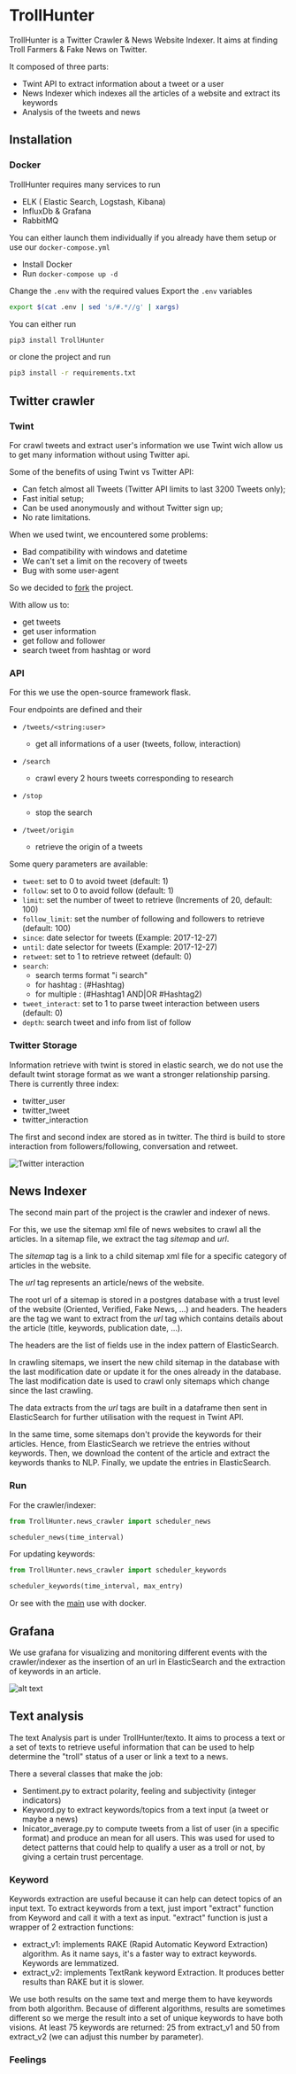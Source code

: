 # TrollHunter

TrollHunter is a Twitter Crawler & News Website Indexer.
It aims at finding Troll Farmers & Fake News on Twitter.

It composed of three parts:

- Twint API to extract information about a tweet or a user
- News Indexer which indexes all the articles of a website and extract its keywords
- Analysis of the tweets and news

## Installation

### Docker

TrollHunter requires many services to run

- ELK ( Elastic Search, Logstash, Kibana)
- InfluxDb & Grafana
- RabbitMQ

You can either launch them individually if you already have them setup or use our `docker-compose.yml`

- Install Docker
- Run `docker-compose up -d`

Change the `.env` with the required values
Export the `.env` variables

```Bash
export $(cat .env | sed 's/#.*//g' | xargs)
```

You can either run

```Bash
pip3 install TrollHunter
```

or clone the project and run

```Bash
pip3 install -r requirements.txt
```

## Twitter crawler

### Twint

For crawl tweets and extract user's information we use Twint wich allow us to get many information without
using Twitter api.

Some of the benefits of using Twint vs Twitter API:

- Can fetch almost all Tweets (Twitter API limits to last 3200 Tweets only);
- Fast initial setup;
- Can be used anonymously and without Twitter sign up;
- No rate limitations.

When we used twint, we encountered some problems:

- Bad compatibility with windows and datetime
- We can't set a limit on the recovery of tweets
- Bug with some user-agent

So we decided to [fork](https://github.com/quentin-derosin/twint) the project.

With allow us to:

- get tweets
- get user information
- get follow and follower
- search tweet from hashtag or word

### API

For this we use the open-source framework flask.

Four endpoints are defined and their

- ```/tweets/<string:user>```
  - get all informations of a user (tweets, follow, interaction)

- ```/search```
  - crawl every 2 hours tweets corresponding to research
  
- ```/stop```
  - stop the search

- ```/tweet/origin```
  - retrieve the origin of a tweets

Some query parameters are available:

- ```tweet```:          set to 0 to avoid tweet (default: 1)
- ```follow```:         set to 0 to avoid follow (default: 1)
- ```limit```:          set the number of tweet to retrieve (Increments of 20, default: 100)
- ```follow_limit```:   set the number of following and followers to  retrieve (default: 100)
- ```since```:          date selector for tweets (Example: 2017-12-27)
- ```until```:          date selector for tweets (Example: 2017-12-27)
- ```retweet```:        set to 1 to retrieve retweet (default: 0)
- ```search```:
  - search terms format "i search"
  - for hashtag : (#Hashtag)
  - for multiple : (#Hashtag1 AND|OR #Hashtag2)
- ```tweet_interact```: set to 1 to parse tweet interaction between users (default: 0)
- ```depth```:          search tweet and info from list of follow

### Twitter Storage

Information retrieve with twint is stored in elastic search, we do not use the default twint storage format as we want a stronger relationship parsing.
There is currently three index:

- twitter_user
- twitter_tweet
- twitter_interaction

The first and second index are stored as in twitter. The third is build to store interaction from followers/following, conversation and retweet.

![Twitter interaction](docs/images/twitter_interaction.pngit )

## News Indexer

The second main part of the project is the crawler and indexer of news.

For this, we use the sitemap xml file of news websites to crawl all the articles. In a sitemap file, we extract the tag
*sitemap* and *url*.

The *sitemap* tag is a link to a child sitemap xml file for a specific category of articles in the website.

The *url* tag represents an article/news of the website.  

The root url of a sitemap is stored in a postgres database with a trust level of the website (Oriented, Verified,
Fake News, ...) and headers. The headers are the tag we want to extract from the *url* tag which contains details about
the article (title, keywords, publication date, ...).

The headers are the list of fields use in the index pattern of ElasticSearch.

In crawling sitemaps, we insert the new child sitemap in the database with the last modification date or update it for
the ones already in the database. The last modification date is used to crawl only sitemaps which change since the
last crawling.

The data extracts from the *url* tags are built in a dataframe then sent in ElasticSearch for further utilisation with
the request in Twint API.

In the same time, some sitemaps don't provide the keywords for their articles. Hence, from ElasticSearch we retrieve the
entries without keywords. Then, we download the content of the article and extract the keywords thanks to NLP. Finally,
we update the entries in ElasticSearch.

### Run

For the crawler/indexer:

```python
from TrollHunter.news_crawler import scheduler_news

scheduler_news(time_interval)
```

For updating keywords:

```python
from TrollHunter.news_crawler import scheduler_keywords

scheduler_keywords(time_interval, max_entry)
```

Or see with the [main](https://github.com/StanGirard/TrollHunter/tree/master/docker/news_crawler) use with docker.  

## Grafana

We use grafana for visualizing and monitoring different events with the crawler/indexer as
the insertion of an url in ElasticSearch and the extraction of keywords in an article.

![alt text](docs/images/grafana.png)

## Text analysis

The text Analysis part is under TrollHunter/texto. It aims to process a text or a set of texts to retrieve useful
information that can be used to help determine the "troll" status of a user or link a text to a news.

There a several classes that make the job:

- Sentiment.py to extract polarity, feeling and subjectivity (integer indicators)
- Keyword.py to extract keywords/topics from a text input (a tweet or maybe a news)
- Inicator_average.py to compute tweets from a list of user (in a specific format) and produce an mean for all users.
This was used for used to detect patterns that could help to qualify a user as a troll or not, by giving a certain trust
percentage.

### Keyword

Keywords extraction are useful because it can help can detect topics of an input text.
To extract keywords from a text, just import "extract" function from Keyword and call it with a text as input.
"extract" function is just a wrapper of 2 extraction functions:
- extract_v1: implements RAKE (Rapid Automatic Keyword Extraction) algorithm. As it name says, it's a faster way to
extract keywords. Keywords are lemmatized.
- extract_v2: implements TextRank keyword Extraction. It produces better results than RAKE but it is slower.

We use both results on the same text and merge them to have keywords from both algorithm. Because of different
algorithms, results are sometimes different so we merge the result into a set of unique keywords to have both visions.
At least 75 keywords are returned: 25 from extract_v1 and 50 from extract_v2 (we can adjust this number by parameter).

### Feelings


